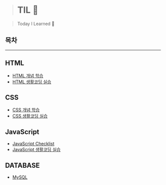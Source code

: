 > # TIL :hammer:

> Today I Learned :rocket:

## **목차**

---

## HTML

- [HTML 개념 학습](https://github.com/pizzalist/TIL/blob/main/HTML-practice/HTML.md)
- [HTML 생활코딩 실습](https://github.com/pizzalist/TIL/tree/main/HTML-practice/%EC%83%9D%ED%99%9C%EC%BD%94%EB%94%A9HTML%20%EC%8B%A4%EC%8A%B5)

## CSS

- [CSS 개념 학습](https://github.com/pizzalist/TIL/blob/main/CSS-practice/CSS.md)
- [CSS 생활코딩 실습](https://github.com/pizzalist/TIL/tree/main/CSS-practice/%EC%83%9D%ED%99%9C%EC%BD%94%EB%94%A9CSS)

## JavaScript

- [JavaScript Checklist](https://github.com/pizzalist/TIL/blob/main/JavaScript-practice/js.md)
- [JavaScript 생활코딩 실습](https://github.com/pizzalist/TIL/tree/main/JavaScript-practice/%EC%83%9D%ED%99%9C%EC%BD%94%EB%94%A9JS.%EC%8B%A4%EC%8A%B5)

## DATABASE

- [MySQL](https://github.com/pizzalist/TIL/blob/main/MySQL/MySQL.md)
